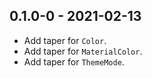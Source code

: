 ## 0.1.0-0 - 2021-02-13

* Add taper for `Color`.
* Add taper for `MaterialColor`.
* Add taper for `ThemeMode`.

